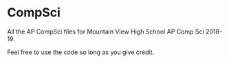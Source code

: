# CompSci
All the AP CompSci files for Mountain View High School AP Comp Sci 2018-19.

Feel free to use the code so long as you give credit.
